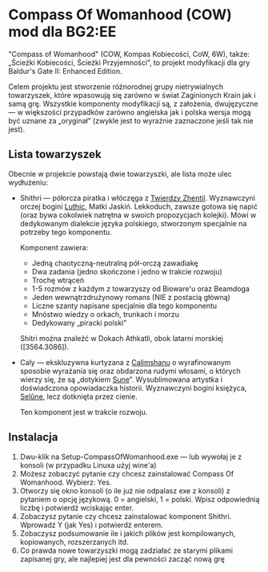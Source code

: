 Compass Of Womanhood (COW) mod dla BG2:EE
=========================================

"Compass of Womanhood" (COW, Kompas Kobiecości, CoW, 6W), także: „Ścieżki Kobiecości, Ścieżki Przyjemności”, to projekt modyfikacji dla gry Baldur's Gate II: Enhanced Edition.

Celem projektu jest stworzenie różnorodnej grupy nietrywialnych towarzyszek, które wpasowują się zarówno w świat Zaginionych Krain jak i samą grę. Wszystkie komponenty modyfikacji są, z założenia, dwujęzyczne — w większości przypadków zarówno angielska jak i polska wersja mogą być uznane za „oryginał” (zwykle jest to wyraźnie zaznaczone jeśli tak nie jest).

Lista towarzyszek
-----------------

Obecnie w projekcie powstają dwie towarzyszki, ale lista może ulec wydłużeniu:

*   Shithri — półorcza piratka i włóczęga z [Twierdzy Zhentil](https://sfery.fandom.com/wiki/Twierdza_Zhentil). Wyznawczyni orczej bogini [Luthic](https://sfery.fandom.com/wiki/Luthic), Matki Jaskiń. Lekkoduch, zawsze gotowa się napić (oraz bywa cokolwiek natrętna w swoich propozycjach kolejki). Mówi w dedykowanym dialekcie języka polskiego, stworzonym specjalnie na potrzeby tego komponentu.

    Komponent zawiera:

    *   Jedną chaotyczną-neutralną pół-orczą zawadiakę
    *   Dwa zadania (jedno skończone i jedno w trakcie rozwoju)
    *   Trochę wtrąceń
    *   1-5 rozmów z każdym z towarzyszy od Bioware'u oraz Beamdoga
    *   Jeden wewnątrzdrużynowy romans (NIE z postacią główną)
    *   Liczne szanty napisane specjalnie dla tego komponentu
    *   Mnóstwo wiedzy o orkach, trunkach i morzu
    *   Dedykowany „piracki polski”


    Shitri można znaleźć w Dokach Athkatli, obok latarni morskiej (\[3564.3086\]).

*   Caly — ekskluzywna kurtyzana z [Calimshanu](https://sfery.fandom.com/wiki/Calimshan) o wyrafinowanym sposobie wyrażania się oraz obdarzona rudymi włosami, o których wierzy się, że są „dotykiem [Sune](https://sfery.fandom.com/wiki/Sune)”. Wysublimowana artystka i doświadczona opowiadaczka historii. Wyznawczyni bogini księżyca, [Selûne](https://sfery.fandom.com/wiki/Sel%C3%BBne), lecz dotknięta przez cienie.

    Ten komponent jest w trakcie rozwoju.

Instalacja
----------

1.  Dwu-klik na Setup-CompassOfWomanhood.exe — lub wywołaj je z konsoli (w przypadku Linuxa użyj wine'a)
2.  Możesz zobaczyć pytanie czy chcesz zainstalować Compass Of Womanhood. Wybierz: Yes.
3.  Otworzy się okno konsoli (o ile już nie odpalasz exe z konsoli) z pytaniem o opcję językową. 0 = angielski, 1 = polski. Wpisz odpowiednią liczbę i potwierdź wciskając enter.
4.  Zobaczysz pytanie czy chcesz zainstalować komponent Shithri. Wprowadź Y (jak Yes) i potwierdź enterem.
5.  Zobaczysz podsumowanie ile i jakich plików jest kompilowanych, kopiowanych, rozszerzanych itd.
6.  Co prawda nowe towarzyszki mogą zadziałać ze starymi plikami zapisanej gry, ale najlepiej jest dla pewności zacząć nową grę
